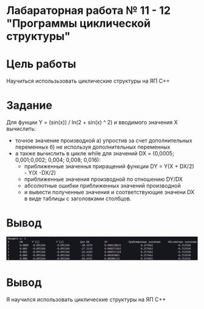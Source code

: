 # Лабараторная работа № 11 - 12 "Программы циклической структуры"

# Цель работы
Научиться использьзовать циклические структуры на ЯП C++

# Задание
Для фунции Y = (sin(x)) / ln(2 + sin(x) ^ 2) и вводимого значения X вычислить:
- точное значение производной
    a) упростив за счет дополнительных переменных 
    б) не используя дополнительных переменных
- а также вычислить в цикле while для значений DX = (0,0005; 0,001;0,002; 0,004; 0,008; 0,016):
    - приближенные значенњя приращений функции DY = Y(X + DX/2) - Y(X -DX/2)
    - приближенные значения производной по отношению DY/DX
    - абсолютные ошибки приближенных значений производной
    - и вывести полученные значения и соответствующие значени DX в
      виде таблицы с заголовками столбцов.


# Вывод
![Alt text](image-3.png)


# Вывод
Я научился использовать циклические структуры на ЯП C++